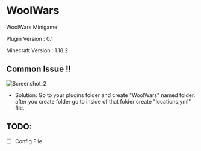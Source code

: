 # WoolWars
WoolWars Minigame!

Plugin Version : 0.1

Minecraft Version : 1.18.2

## Common Issue :bangbang:
![Screenshot_2](https://user-images.githubusercontent.com/82614202/178006216-eaa0f5d2-3431-4d06-91ca-d2ff5a4d6666.png)
- Solution:
    Go to your plugins folder and create "WoolWars" named folder.
    after you create folder go to inside of that folder create "locations.yml" file.
    
## TODO:
  - [ ] Config File
